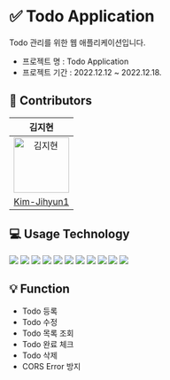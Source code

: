 # ✅ Todo Application
Todo 관리를 위한 웹 애플리케이션입니다.

- 프로젝트 명 : Todo Application
- 프로젝트 기간 : 2022.12.12 ~ 2022.12.18.


## 👤 Contributors

|김지현|
|:--:|
<img alt="김지현" src="https://avatars.githubusercontent.com/u/110890163?v=4.jpg" height="100" width="100">|
|[Kim-Jihyun1](https://github.com/Kim-Jihyun1)|


## 💻 Usage Technology

<img src="https://img.shields.io/badge/Java-007396?style=for-the-badge&logo=Java&logoColor=white">  <img src="https://img.shields.io/badge/spring boot-6DB33F?style=for-the-badge&logo=spring boot&logoColor=white">  <img src="https://img.shields.io/badge/SPRING DATA JPA-6DB33F?style=for-the-badge&logo=spring&logoColor=white"> <img src="https://img.shields.io/badge/spring rest docs-6DB33F?style=for-the-badge&logo=spring&logoColor=white">  <img src="https://img.shields.io/badge/JUnit5-25A162?style=for-the-badge&logo=JUnit5&logoColor=white">  <img src="https://img.shields.io/badge/mockito-41454A?style=for-the-badge&logo=mockito&logoColor=white">  <img src="https://img.shields.io/badge/asciidoctor-E40046?style=for-the-badge&logo=asciidoctor&logoColor=white">  <img src="https://img.shields.io/badge/gradle-02303A?style=for-the-badge&logo=gradle&logoColor=white">  <img src="https://img.shields.io/badge/MapStruct-4B4B77?style=for-the-badge&logo=mapstruct&logoColor=white">  <img src="https://img.shields.io/badge/Lombok-FF7800?style=for-the-badge&logo=lombok&logoColor=white">  <img src="https://img.shields.io/badge/H2-1E8CBE?style=for-the-badge&logo=h2&logoColor=white"> 


## 💡 Function

- Todo 등록
- Todo 수정
- Todo 목록 조회
- Todo 완료 체크
- Todo 삭제
- CORS Error 방지
